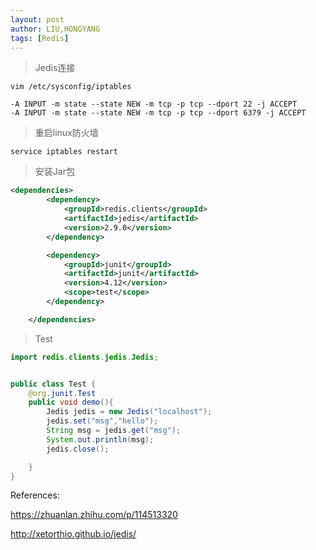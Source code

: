 ```yaml
---
layout: post
author: LIU,HONGYANG
tags: [Redis]
---
```




>  Jedis连接



```shell
vim /etc/sysconfig/iptables
```



```shell
-A INPUT -m state --state NEW -m tcp -p tcp --dport 22 -j ACCEPT
-A INPUT -m state --state NEW -m tcp -p tcp --dport 6379 -j ACCEPT
```



> 重启linux防火墙



```shell
service iptables restart
```



> 安装Jar包

```xml
<dependencies>
        <dependency>
            <groupId>redis.clients</groupId>
            <artifactId>jedis</artifactId>
            <version>2.9.0</version>
        </dependency>

        <dependency>
            <groupId>junit</groupId>
            <artifactId>junit</artifactId>
            <version>4.12</version>
            <scope>test</scope>
        </dependency>

    </dependencies>
```



>  Test

```java
import redis.clients.jedis.Jedis;


public class Test {
    @org.junit.Test
    public void demo(){
        Jedis jedis = new Jedis("localhost");
        jedis.set("msg","hello");
        String msg = jedis.get("msg");
        System.out.println(msg);
        jedis.close();

    }
}

```





References:



https://zhuanlan.zhihu.com/p/114513320



http://xetorthio.github.io/jedis/